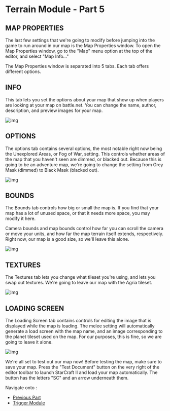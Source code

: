 # Terrain Module - Part 5

## MAP PROPERTIES

The last few settings that we're going to modify before jumping into the game to run around in our map is the Map Properties window. To open the Map Properties window, go to the "Map" menu option at the top of the editor, and select "Map Info..."

The Map Properties window is separated into 5 tabs. Each tab offers different options.

## INFO

This tab lets you set the options about your map that show up when players are looking at your map on battle.net. You can change the name, author, description, and preview images for your map.

![img](https://web.archive.org/web/20150308042045im_/http://media.blizzard.com/sc2/game/maps-and-mods/tutorials/terrain/en-us/036-mapproperties-info.jpg)



## OPTIONS

The options tab contains several options, the most notable right now being the Unexplored Areas, or Fog of War, setting. This controls whether areas of the map that you haven't seen are dimmed, or blacked out. Because this is going to be an adventure map, we're going to change the setting from Grey Mask (dimmed) to Black Mask (blacked out).

![img](https://web.archive.org/web/20150308042045im_/http://media.blizzard.com/sc2/game/maps-and-mods/tutorials/terrain/en-us/037-mapproperties-options.jpg)



## BOUNDS

The Bounds tab controls how big or small the map is. If you find that your map has a lot of unused space, or that it needs more space, you may modify it here.

Camera bounds and map bounds control how far you can scroll the camera or move your units, and how far the map terrain itself extends, respectively. Right now, our map is a good size, so we'll leave this alone.

![img](https://web.archive.org/web/20150308042045im_/http://media.blizzard.com/sc2/game/maps-and-mods/tutorials/terrain/en-us/038-mapproperties-bounds.jpg)



## TEXTURES

The Textures tab lets you change what tileset you're using, and lets you swap out textures. We're going to leave our map with the Agria tileset.

![img](https://web.archive.org/web/20150308042045im_/http://media.blizzard.com/sc2/game/maps-and-mods/tutorials/terrain/en-us/039-mapproperties-textures.jpg)



## LOADING SCREEN

The Loading Screen tab contains controls for editing the image that is displayed while the map is loading. The melee setting will automatically generate a load screen with the map name, and an image corresponding to the planet tileset used on the map. For our purposes, this is fine, so we are going to leave it alone.

![img](https://web.archive.org/web/20150308042045im_/http://media.blizzard.com/sc2/game/maps-and-mods/tutorials/terrain/en-us/040-mapproperties-loadingscreen.jpg)

We're all set to test out our map now! Before testing the map, make sure to save your map. Press the "Test Document" button on the very right of the editor toolbar to launch StarCraft II and load your map automatically. The button has the letters "SC" and an arrow underneath them.

Navigate onto :

- [Previous Part](../4)
- [Trigger Module](../1)